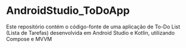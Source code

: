 # AndroidStudio_ToDoApp
Este repositório contém o código-fonte de uma aplicação de To-Do List (Lista de Tarefas) desenvolvida em Android Studio e Kotlin, utilizando Compose e MVVM
